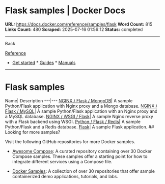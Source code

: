 # Flask samples | Docker Docs

**URL:** https://docs.docker.com/reference/samples/flask
**Word Count:** 815
**Links Count:** 480
**Scraped:** 2025-07-16 01:56:12
**Status:** completed

---

Back

[Reference](https://docs.docker.com/reference/)

  * [Get started](https://docs.docker.com/get-started/)   * [Guides](https://docs.docker.com/guides/)   * [Manuals](https://docs.docker.com/manuals/)

* * *

# Flask samples

Name| Description   ---|---   [NGINX / Flask / MongoDB](https://github.com/docker/awesome-compose/tree/master/nginx-flask-mongo)| A sample Python/Flask application with Nginx proxy and a Mongo database.   [NGINX / Flask / MySQL](https://github.com/docker/awesome-compose/tree/master/nginx-flask-mysql)| A sample Python/Flask application with an Nginx proxy and a MySQL database.   [NGINX / WSGI / Flask](https://github.com/docker/awesome-compose/tree/master/nginx-wsgi-flask)| A sample Nginx reverse proxy with a Flask backend using WSGI.   [Python / Flask / Redis](https://github.com/docker/awesome-compose/tree/master/flask-redis)| A sample Python/Flask and a Redis database.   [Flask](https://github.com/docker/awesome-compose/tree/master/flask)| A sample Flask application.      ## Looking for more samples?

Visit the following GitHub repositories for more Docker samples.

  * [Awesome Compose](https://github.com/docker/awesome-compose): A curated repository containing over 30 Docker Compose samples. These samples offer a starting point for how to integrate different services using a Compose file.

  * [Docker Samples](https://github.com/dockersamples?q=&type=all&language=&sort=stargazers): A collection of over 30 repositories that offer sample containerized demo applications, tutorials, and labs.